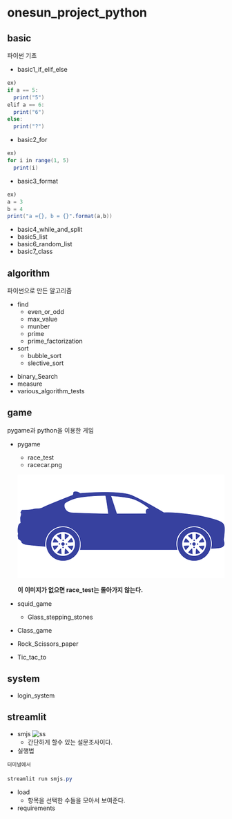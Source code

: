 onesun_project_python
===================
basic
-----
파이썬 기초
* basic1_if_elif_else
```java
ex)
if a == 5:
  print("5")
elif a == 6:
  print("6")
else:
  print("?")
```

* basic2_for
```java
ex)
for i in range(1, 5)
  print(i)
```

* basic3_format
```java
ex)
a = 3
b = 4
print("a ={}, b = {}".format(a,b))
```

* basic4_while_and_split
* basic5_list
* basic6_random_list
* basic7_class

algorithm
---------
파이썬으로 만든 알고리즘
* find
  - even_or_odd
  - max_value
  - munber
  - prime
  - prime_factorization
* sort
  - bubble_sort
  - slective_sort
+ binary_Search
+ measure
+ various_algorithm_tests

game
----
pygame과 python을 이용한 게임
* pygame
  - race_test
  - racecar.png
  
  ![Alt text](/game/pygame/racecar.png)
  
  __이 이미지가 없으면 race_test는 돌아가지 않는다.__
* squid_game
  - Glass_stepping_stones
* Class_game
* Rock_Scissors_paper
* Tic_tac_to

system
------
* login_system

streamlit
---------
* smjs
![ss](https://user-images.githubusercontent.com/88918794/156863130-f69c5905-d26f-4918-93d7-23d6ffd49d62.PNG)
  - 간단하게 할수 있는 설문조사이다.
* 실행법
```java
터미널에서

streamlit run smjs.py
```
* load
  - 항목을 선택한 수들을 모아서 보여준다.
* requirements


